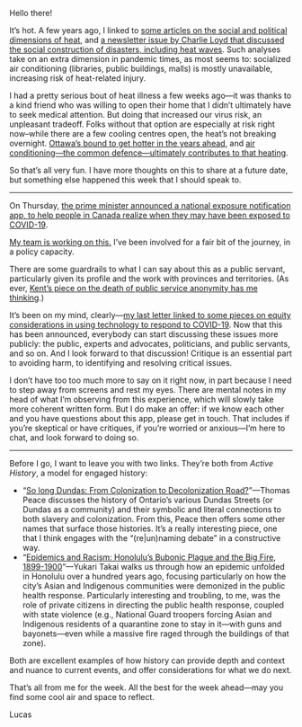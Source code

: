 Hello there!

It’s hot. A few years ago, I linked to [some articles on the social and political dimensions of heat](https://lucascherkewski.com/hit-and-miss/46-heat/), and [a newsletter issue by Charlie Loyd that discussed the social construction of disasters, including heat waves](https://lucascherkewski.com/links/2018/11/25/15-00-tinyletter-charlie-loyd-sauce/). Such analyses take on an extra dimension in pandemic times, as most seems to: socialized air conditioning (libraries, public buildings, malls) is mostly unavailable, increasing risk of heat-related injury.

I had a pretty serious bout of heat illness a few weeks ago—it was thanks to a kind friend who was willing to open their home that I didn’t ultimately have to seek medical attention. But doing that increased our virus risk, an unpleasant tradeoff. Folks without that option are especially at risk right now–while there are a few cooling centres open, the heat’s not breaking overnight. [Ottawa’s bound to get hotter in the years ahead](https://ottawa.ca/en/news/ottawa-will-get-warmer-and-wetter-year-round), and [air conditioning—the common defence—ultimately contributes to that heating](https://www.theguardian.com/environment/2019/aug/29/the-air-conditioning-trap-how-cold-air-is-heating-the-world).

So that’s all very fun. I have more thoughts on this to share at a future date, but something else happened this week that I should speak to.

---

On Thursday, [the prime minister announced a national exposure notification app, to help people in Canada realize when they may have been exposed to COVID-19](https://pm.gc.ca/en/news/news-releases/2020/06/18/prime-minister-announces-new-mobile-app-help-notify-canadians-covid).

[My team is working on this.](https://digital.canada.ca/partnerships/#exposure-notifications) I’ve been involved for a fair bit of the journey, in a policy capacity.

There are some guardrails to what I can say about this as a public servant, particularly given its profile and the work with provinces and territories. (As ever, [Kent’s piece on the death of public service anonymity has me thinking](http://www.cpsrenewal.ca/2017/03/public-service-anonymity-is-dead-long.html).)

It’s been on my mind, clearly—[my last letter linked to some pieces on equity considerations in using technology to respond to COVID-19](https://buttondown.email/lchski/archive/hit-and-miss-145-whos-watching/). Now that this has been announced, everybody can start discussing these issues more publicly: the public, experts and advocates, politicians, and public servants, and so on. And I look forward to that discussion! Critique is an essential part to avoiding harm, to identifying and resolving critical issues.

I don’t have too too much more to say on it right now, in part because I need to step away from screens and rest my eyes. There are mental notes in my head of what I’m observing from this experience, which will slowly take more coherent written form. But I do make an offer: if we know each other and you have questions about this app, please get in touch. That includes if you’re skeptical or have critiques, if you’re worried or anxious—I’m here to chat, and look forward to doing so.

---

Before I go, I want to leave you with two links. They’re both from _Active History_, a model for engaged history:

- “[So long Dundas: From Colonization to Decolonization Road?](https://activehistory.ca/2020/06/so-long-dundas-a-colonization-to-decolonization-road/)”—Thomas Peace discusses the history of Ontario’s various Dundas Streets (or Dundas as a community) and their symbolic and literal connections to both slavery and colonization. From this, Peace then offers some other names that surface those histories. It’s a really interesting piece, one that I think engages with the “(re|un)naming debate” in a constructive way.
- “[Epidemics and Racism: Honolulu’s Bubonic Plague and the Big Fire, 1899-1900](https://activehistory.ca/2020/06/epidemics-and-racism-honolulus-bubonic-plague-and-the-big-fire-1899-1900/)”—Yukari Takai walks us through how an epidemic unfolded in Honolulu over a hundred years ago, focusing particularly on how the city’s Asian and Indigenous communities were demonized in the public health response. Particularly interesting and troubling, to me, was the role of private citizens in directing the public health response, coupled with state violence (e.g., National Guard troopers forcing Asian and Indigenous residents of a quarantine zone to stay in it—with guns and bayonets—even while a massive fire raged through the buildings of that zone).

Both are excellent examples of how history can provide depth and context and nuance to current events, and offer considerations for what we do next.

That’s all from me for the week. All the best for the week ahead—may you find some cool air and space to reflect.

Lucas